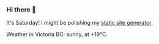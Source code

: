 ### Hi there :wave:

It's Saturday! I might be polishing my [static site generator](https://github.com/bewuethr/pandoc-bash-blog).

Weather in Victoria BC: sunny, at +19°C.
